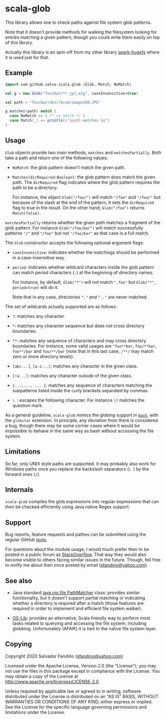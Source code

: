 # scala-glob

This library allows one to check paths against file system glob
patterns.

Note that it doesn't provide methods for walking the filesystem
looking for entries matching a given pattern, though you could
write them easily on top of this library.

Actually this library is an spin-off from my other library
[spark-hugefs](github.com/salva/spark-hugefs) where it is used
just for that.

## Example

```scala
import com.github.salva.scala.glob.{Glob, Match, NoMatch}

val g = new Glob("foo/bar/**.jp{,e}g", caseInsensitive=true)

val path = "foo/bar/doz//brum/image100.JPG"

g.matches(path) match {
  case NoMatch => { /* no match */ }
  case Match(_) => println(s"$path matches $g")
}
```

## Usage

`Glob` objects provide two main methods, `matches` and `matchesPartially`.
Both take a path and return one of the following values:

  * `NoMatch`: the glob pattern doesn't match the given path.

  * `Matches(dirRequired:Boolean)`: the glob pattern does match the
    given path. The `dirRequired` flag indicates where the glob pattern
    requires the path to be a directory.
     
    For instance, the object `Glob("/foo/")` will match `"/foo"`
    and `"/foo/"` but because of the slash at the end of the pattern,
    it sets the `dirRequired` flag to true in the result. On the other
    hand, `Glob("/foo")` returns `Match(false)`.

`matchesPartially` returns whether the given path matches a fragment of
the glob pattern. For instance `Glob("/foo/bar")` will match successfully
patterns `"/"` and `"/foo"` but not `"/foo/bar"` as that case is a full
match.

The `Glob` constructor accepts the following optional argument flags:

  * `caseInsensitive`: indicates whether the matchings should be
    performed in a case-insensitive way.
     
  * `period`: Indicates whether wildcard characters inside the glob
    pattern can match period characters (`.`) at the beginning of
    directory names.
    
    For instance, by default, `Glob("*")` will not match `".foo"` but
     `Glob("*", period=true)` will do it.
     
    Note that in any case, directories `"."` and `".."` are never
    matched.
 
The set of wildcards actually supported are as follows:

  * `?`: matches any character.
  
  * `*`: matches any character sequence but does not cross directory
    boundaries.
    
  * `**`: matches any sequence of characters and may cross directory
    boundaries. For instance, some valid usages are `"foo**bar`,
    `foo/**bar`, `foo**/bar` and `foo/**/bar` (note that in this last case, `/**/`
    may match zero or more directory levels).
    
  * `[abc...]`, `[a-z...]`:  matches any character in the given class.
  
  * `[!a...]`: matches any character outside of the given class.
  
  * `{...,..., ... }`: matches any sequence of characters matching the
    subpatterns listed inside the curly brackets separated by commas.
    
  * `\ `: escapes the following character. For instance `\?` matches
    the question mark.  
  
As a general guideline, `scala-glob` mimics the globing support in
[`bash`](https://www.gnu.org/savannah-checkouts/gnu/bash/manual/bash.html#Filename-Expansion),
with the `globstar` extension. In principle, any deviation from there is
considered a bug, though there may be some corner cases where it would
be impossible to behave in the same way as bash without accessing the file
system.

## Limitations

So far, only UNIX style paths are supported. It may probably also work
for Windows paths once you replace the backslash separators (`\ `) by the
forward ones (`/`).

## Internals

`scala-glob` compiles the glob expressions into regular expressions
that can then be checked efficiently using Java native Regex support.

## Support

Bug reports, feature requests and pathes can be submitted using the
regular GitHub [tools](https://github.com/salva/scala-glob).

For questions about the module usage, I would much prefer
then to be posted in a public forum as 
[StackOverflow](https://stackoverflow.com/).
That way they would also become visible to others facing similar
issues in the future. Though, fell free to notify me about then
once posted by email (sfandino@yahoo.com).

## See also

  * Java standard
    [java.nio.file.PathMatcher](https://docs.oracle.com/javase/8/docs/api/java/nio/file/PathMatcher.html)
    class: provides similar functionality, but it doesn't support
    partial matching or indicating whether a directory is required
    after a match (those features are required in order to
    implement and efficient file system walker).

  * [OS-Lib](https://github.com/lihaoyi/os-lib):
    provides an alternative, Scala friendly way to perform most
    tasks related to querying and accessing the file system, including
    globbing. Unfortunately (AFAIK) it is tied to the native
    file system layer.

## Copying

Copyright 2020 Salvador Fandiño (sfandino@yahoo.com)

Licensed under the Apache License, Version 2.0 (the "License");
you may not use the files in this package except in compliance with
the License. You may obtain a copy of the License at
http://www.apache.org/licenses/LICENSE-2.0

Unless required by applicable law or agreed to in writing, software
distributed under the License is distributed on an "AS IS" BASIS,
WITHOUT WARRANTIES OR CONDITIONS OF ANY KIND, either express or implied.
See the License for the specific language governing permissions and
limitations under the License.

